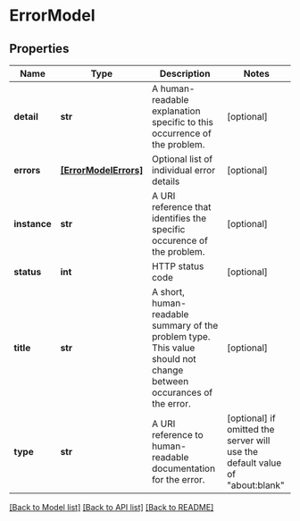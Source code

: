 # ErrorModel


## Properties
Name | Type | Description | Notes
------------ | ------------- | ------------- | -------------
**detail** | **str** | A human-readable explanation specific to this occurrence of the problem. | [optional] 
**errors** | [**[ErrorModelErrors]**](ErrorModelErrors.md) | Optional list of individual error details | [optional] 
**instance** | **str** | A URI reference that identifies the specific occurence of the problem. | [optional] 
**status** | **int** | HTTP status code | [optional] 
**title** | **str** | A short, human-readable summary of the problem type. This value should not change between occurances of the error. | [optional] 
**type** | **str** | A URI reference to human-readable documentation for the error. | [optional]  if omitted the server will use the default value of "about:blank"

[[Back to Model list]](../README.md#documentation-for-models) [[Back to API list]](../README.md#documentation-for-api-endpoints) [[Back to README]](../README.md)


